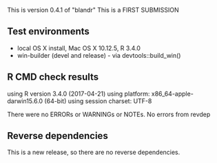 This is version 0.4.1 of "blandr"
This is a FIRST SUBMISSION

## Test environments
* local OS X install, Mac OS X 10.12.5, R 3.4.0
* win-builder (devel and release) - via devtools::build_win()

## R CMD check results
using R version 3.4.0 (2017-04-21)
using platform: x86_64-apple-darwin15.6.0 (64-bit)
using session charset: UTF-8

There were no ERRORs or WARNINGs or NOTEs.
No errors from revdep

## Reverse dependencies

This is a new release, so there are no reverse dependencies.
